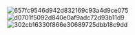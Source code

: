 ![657fc9546d942d832169c93a4d9ce075](https://github.com/user-attachments/assets/c3c611f7-2eac-488e-8988-dccaffb886a7)
![d0701f5092d840e0af9adc72d93b11d9](https://github.com/user-attachments/assets/f0124970-406b-43ab-b6eb-64a61f63a1bd)
![302cb16330f866e30689725dbb18c9dd](https://github.com/user-attachments/assets/2c3737e5-315a-461e-aff0-6bce0b739c17)
